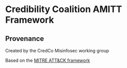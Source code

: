 # Credibility Coalition AMITT Framework

## Provenance

Created by the CredCo Misinfosec working group

Based on the [MITRE ATT&amp;CK framework](https://github.com/mitre-attack/attack-website/)



